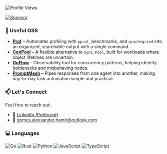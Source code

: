 ![Profile Views](https://komarev.com/ghpvc/?username=AlexsanderHamir&color=blue)

[![Sponsor](https://img.shields.io/badge/Sponsor-💖-ff69b4?style=for-the-badge)](https://github.com/sponsors/AlexsanderHamir)

### 🚀 Useful OSS
- **[Prof](https://github.com/AlexsanderHamir/prof)** – Automates profiling with `pprof`, benchmarks, and `qcachegrind` into an organized, searchable output with a single command.
- **[GenPool](https://github.com/AlexsanderHamir/GenPool)** – A flexible alternative to `sync.Pool`, built for workloads where object lifetimes are uncertain.  
- **[GoFlow](https://github.com/AlexsanderHamir/GoFlow)** – Observability tool for concurrency patterns, helping identify bottlenecks and misbehaving nodes.  
- **[PromptMesh](https://github.com/AlexsanderHamir/Promptmesh)** – Pipes responses from one agent into another, making day-to-day task automation simple and practical.  


### 📫 Let's Connect

Feel free to reach out:

* 💼 [LinkedIn (Preferred)](https://www.linkedin.com/in/alexsander-baptista/)
* 📧 [gomes.alexsander.hamir@outlook.com](mailto:gomes.alexsander.hamir@outlook.com)

### 💻 Languages

![Go](https://img.shields.io/badge/go-%2300ADD8.svg?style=for-the-badge&logo=go&logoColor=white)
![Rust](https://img.shields.io/badge/rust-%23000000.svg?style=for-the-badge&logo=rust&logoColor=white)
![Python](https://img.shields.io/badge/python-3776AB?style=for-the-badge&logo=python&logoColor=white)
![JavaScript](https://img.shields.io/badge/javascript-%23F7DF1E.svg?style=for-the-badge&logo=javascript&logoColor=black)
![TypeScript](https://img.shields.io/badge/typescript-%233178C6.svg?style=for-the-badge&logo=typescript&logoColor=white)


